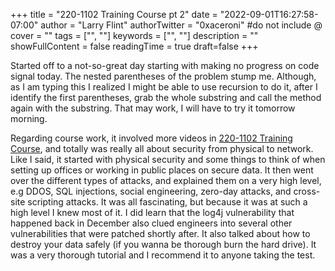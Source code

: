 +++
title = "220-1102 Training Course pt 2"
date = "2022-09-01T16:27:58-07:00"
author = "Larry Flint"
authorTwitter = "0xaceroni" #do not include @
cover = ""
tags = ["", ""]
keywords = ["", ""]
description = ""
showFullContent = false
readingTime = true
draft=false
+++

Started off to a not-so-great day starting with making no progress on code signal today. The nested parentheses of the problem stump me. Although, as I am typing this I realized I might be able to use recursion to do it, after I identify the first parentheses, grab the whole substring and call the method again with the substring. That may work, I will have to try it tomorrow morning.

Regarding course work, it involved more videos in [220-1102 Training Course](https://www.professormesser.com/free-a-plus-training/220-1102/220-1102-video/220-1102-training-course/), and totally was really all about security from physical to network. Like I said, it started with physical security and some things to think of when setting up offices or working in public places on secure data. It then went over the different types of attacks, and explained them on a very high level, e.g DDOS, SQL injections, social engineering, zero-day attacks, and cross-site scripting attacks. It was all fascinating, but because it was at such a high level I knew most of it. I did learn that the log4j vulnerability that happened back in December also clued engineers into several other vulnerabilities that were patched shortly after. It also talked about how to destroy your data safely (if you wanna be thorough burn the hard drive). It was a very thorough tutorial and I recommend it to anyone taking the test.
